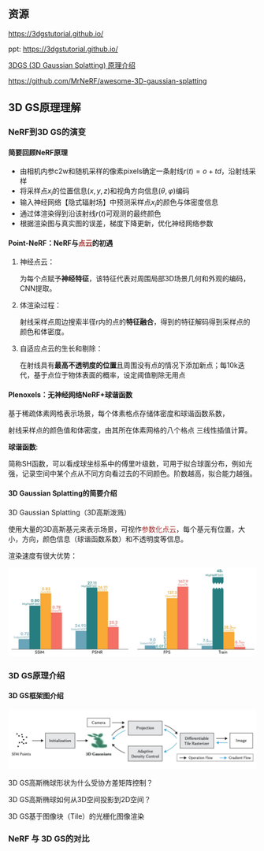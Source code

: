 ## 资源

https://3dgstutorial.github.io/ 

ppt: https://3dgstutorial.github.io/

[3DGS (3D Gaussian Splatting) 原理介绍](https://www.bilibili.com/video/BV1o4UUYbEdW/?share_source=copy_web&vd_source=f26f3b6f5d88e251cea5e8fa6c584e4a)

https://github.com/MrNeRF/awesome-3D-gaussian-splatting

## 3D GS原理理解

### NeRF到3D GS的演变

#### 简要回顾NeRF原理

- 由相机内参c2w和随机采样的像素pixels确定一条射线$r(t)=o+td$，沿射线采样
- 将采样点$x_i$的位置信息$(x, y, z)$和视角方向信息$(\theta, \varphi)$编码
- 输入神经网络【隐式辐射场】中预测采样点$x_i$的颜色与体密度信息
- 通过体渲染得到沿该射线$r(t)$可观测的最终颜色
- 根据渲染图与真实图的误差，梯度下降更新，优化神经网络参数

#### Point-NeRF：NeRF与<font color="brown">点云</font>的初遇

1. 神经点云：

   为每个点赋予**神经特征**，该特征代表对周围局部3D场景几何和外观的编码，CNN提取。

2. 体渲染过程：

   射线采样点周边搜索半径r内的点的**特征融合**，得到的特征解码得到采样点的颜色和体密度。

3. 自适应点云的生长和剔除：

   在射线具有**最高不透明度的位置**且周围没有点的情况下添加新点；每10k迭代，基于点位于物体表面的概率，设定阈值剔除无用点

#### Plenoxels：无神经网络NeRF+球谐函数

基于稀疏体素网格表示场景，每个体素格点存储体密度和球谐函数系数，

射线采样点的颜色值和体密度，由其所在体素网格的八个格点 三线性插值计算。

**球谐函数**:

简称SH函数，可以看成球坐标系中的傅里叶级数，可用于拟合球面分布，例如光强，记录空间中某个点从不同方向看过去的不同颜色。阶数越高，拟合能力越强。

#### 3D Gaussian Splatting的简要介绍

3D Gaussian Splatting（3D高斯泼溅）

使用大量的3D高斯基元来表示场景，可视作<font color="brown">参数化点云</font>，每个基元有位置，大小，方向，颜色信息（球谐函数系数）和不透明度等信息。

渲染速度有很大优势：

<img src="../../../images/typora-images/image-20250618163027486.png" alt="image-20250618163027486" style="zoom:50%;" />



### 3D GS原理介绍

#### 3D GS框架图介绍

<img src="../../../images/typora-images/image-20250618171234127.png" alt="image-20250618171234127" style="zoom:50%;" />

3D GS高斯椭球形状为什么受协方差矩阵控制？

3D GS高斯椭球如何从3D空间投影到2D空间？

3D GS基于图像块（Tile）的光栅化图像渲染

### NeRF 与 3D GS的对比



